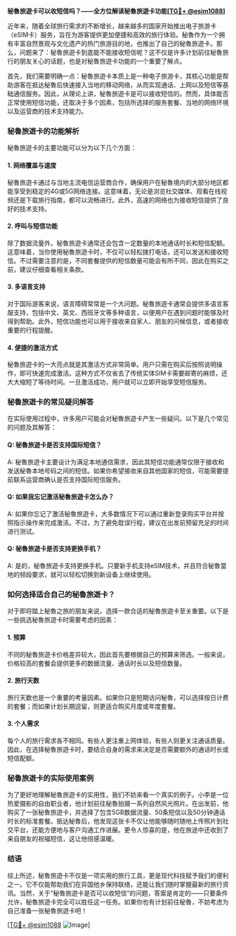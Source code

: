 **秘魯旅遊卡可以收短信吗？——全方位解读秘魯旅遊卡功能[[TG💪+ @esim1088](https://t.me/s/esim1088)]**

近年来，随着全球旅行需求的不断增长，越来越多的国家开始推出电子旅游卡（eSIM卡）服务，旨在为游客提供更加便捷和高效的旅行体验。秘魯作为一个拥有丰富自然景观与文化遗产的热门旅游目的地，也推出了自己的秘魯旅遊卡。那么，问题来了：秘魯旅遊卡到底能不能接收短信呢？这不仅是许多计划前往秘魯旅行的朋友关心的话题，也是对秘魯旅遊卡功能的一个重要了解点。

首先，我们需要明确一点：秘魯旅遊卡本质上是一种电子旅游卡，其核心功能是帮助游客在抵达秘魯后快速接入当地的移动网络，从而实现通话、上网以及短信等基础通信服务。因此，从理论上讲，秘魯旅遊卡是可以接收短信的。然而，具体能否正常使用短信功能，还取决于多个因素，包括所选择的服务套餐、当地的网络环境以及运营商的技术支持能力。

### **秘魯旅遊卡的功能解析**

秘魯旅遊卡的主要功能可以分为以下几个方面：

#### **1. 网络覆盖与速度**
秘魯旅遊卡通过与当地主流电信运营商合作，确保用户在秘魯境内的大部分地区都能享受到稳定的4G或5G网络连接。这意味着，无论是浏览社交媒体、观看在线视频还是下载旅行指南，都可以流畅进行。此外，高速的网络也为接收短信提供了良好的技术支持。

#### **2. 呼叫与短信功能**
除了数据流量外，秘魯旅遊卡通常还会包含一定数量的本地通话时长和短信配额。这意味着，当你使用秘魯旅遊卡时，不仅可以轻松拨打电话，还可以发送和接收短信。不过需要注意的是，不同套餐提供的短信数量可能会有所不同，因此在购买之前，建议仔细查看相关条款。

#### **3. 多语言支持**
对于国际游客来说，语言障碍常常是一个大问题。秘魯旅遊卡通常会提供多语言客服支持，包括中文、英文、西班牙文等多种语言，以便用户在遇到问题时能够及时得到帮助。此外，短信功能也可以用于接收来自家人、朋友的问候信息，或者接收重要的行程提醒。

#### **4. 便捷的激活方式**
秘魯旅遊卡的一大亮点就是其激活方式非常简单。用户只需在购买后按照说明操作，即可快速完成激活。这种方式不仅省去了传统实体SIM卡需要邮寄的麻烦，还大大缩短了等待时间。一旦激活成功，用户就可以立即开始享受短信服务。

### **秘魯旅遊卡的常见疑问解答**

在实际使用过程中，许多用户可能会对秘魯旅遊卡产生一些疑问。以下是几个常见的问题及其解答：

#### **Q: 秘魯旅遊卡是否支持国际短信？**
A: 秘魯旅遊卡主要设计为满足本地通信需求，因此其短信功能通常仅限于接收和发送秘魯本地号码之间的短信。如果你希望接收来自其他国家的短信，可能需要提前联系运营商确认是否支持国际短信服务。

#### **Q: 如果我忘记激活秘魯旅遊卡怎么办？**
A: 如果你忘记了激活秘魯旅遊卡，大多数情况下可以通过重新登录购买平台并按照指示操作来完成激活。不过，为了避免耽误行程，建议在出发前预留充足的时间进行测试。

#### **Q: 秘魯旅遊卡是否支持更换手机？**
A: 是的，秘魯旅遊卡支持更换手机。只要新手机支持eSIM技术，并且符合秘魯當地的频段要求，就可以轻松切换到新设备上继续使用。

### **如何选择适合自己的秘魯旅遊卡？**

对于即将踏上秘魯之旅的朋友来说，选择一款合适的秘魯旅遊卡至关重要。以下是一些挑选秘魯旅遊卡时需要考虑的因素：

#### **1. 预算**
不同的秘魯旅遊卡价格差异较大，因此首先要根据自己的预算来筛选。一般来说，价格较高的套餐会提供更多的数据流量、通话时长以及短信数量。

#### **2. 旅行天数**
旅行天数也是一个重要的考量因素。如果你只是短期访问秘魯，可以选择按日计费的套餐；而如果计划长期逗留，则更适合购买月度或年度套餐。

#### **3. 个人需求**
每个人的旅行需求各不相同。有些人更注重上网体验，有些人则更关注通话质量。因此，在选择秘魯旅遊卡时，要结合自身的需求来决定是否需要额外的通话时长或短信配额。

### **秘魯旅遊卡的实际使用案例**

为了更好地理解秘魯旅遊卡的实用性，我们不妨来看一个真实的例子。小李是一位热爱摄影的自由职业者，他计划前往秘魯拍摄一系列自然风光照片。在出发前，他购买了一张秘魯旅遊卡，并选择了包含5GB数据流量、50条短信以及50分钟通话时长的标准套餐。抵达秘魯后，他发现这张卡不仅让他能够随时随地上传照片到社交平台，还能方便地与客户沟通工作进展。更令人惊喜的是，他在旅途中还收到了来自朋友的祝福短信，这让他倍感温暖。

### **结语**

综上所述，秘魯旅遊卡不仅是一项实用的旅行工具，更是现代科技赋予我们的便利之一。它不仅能帮助我们在异国他乡保持联络，还能让我们随时掌握最新的旅行资讯。当然，关于“秘魯旅遊卡是否可以收短信”的问题，答案是肯定的——只要条件允许，秘魯旅遊卡完全可以胜任这一任务。如果你也有计划前往秘魯，不妨考虑为自己准备一张秘魯旅遊卡吧！

[[TG💪+ @esim1088](https://t.me/s/esim1088) ![Image](https://i.postimg.cc/4NQfJmqS/Snipaste-2025-05-13-00-14-12.png)]